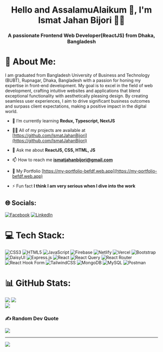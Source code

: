 <h1 align="center">Hello and AssalamuAlaikum 👋, I'm Ismat Jahan Bijori 👩🏽</h1>
<h3 align="center">A passionate Frontend Web Developer(ReactJS) from Dhaka, Bangladesh</h3>

# 💫 About Me:
I am graduated from Bangladesh University of Business and Technology (BUBT), Rupnagar, Dhaka, Bangladesh with a passion for honing my expertise in front-end development. My goal is to excel in the field of web development, crafting intuitive websites and applications that blend exceptional functionality with aesthetically pleasing design. By creating seamless user experiences, I aim to drive significant business outcomes and surpass client expectations, making a positive impact in the digital world.

- 🌱 I’m currently learning **Redux, Typescript, NextJS**

- 👨‍💻 All of my projects are available at [https://github.com/IsmatJahanBijori](https://github.com/IsmatJahanBijori)

- 💬 Ask me about **ReactJS, CSS, HTML, JS**

- 📫 How to reach me **ismatjahanbijori@gmail.com**

- 📄 My Portfolio [https://my-portfolio-befdf.web.app](https://my-portfolio-befdf.web.app)

- ⚡ Fun fact **I think I am very serious when I dive into the work**

## 🌐 Socials:
[![Facebook](https://img.shields.io/badge/Facebook-%231877F2.svg?logo=Facebook&logoColor=white)](https://facebook.com/https://www.facebook.com/profile.php?id=100013334982970) [![LinkedIn](https://img.shields.io/badge/LinkedIn-%230077B5.svg?logo=linkedin&logoColor=white)](https://linkedin.com/in/https://www.linkedin.com/in/ismat-jahan-bijori-a64790222/) 

# 💻 Tech Stack:
![CSS3](https://img.shields.io/badge/css3-%231572B6.svg?style=for-the-badge&logo=css3&logoColor=white) ![HTML5](https://img.shields.io/badge/html5-%23E34F26.svg?style=for-the-badge&logo=html5&logoColor=white) ![JavaScript](https://img.shields.io/badge/javascript-%23323330.svg?style=for-the-badge&logo=javascript&logoColor=%23F7DF1E) ![Firebase](https://img.shields.io/badge/firebase-%23039BE5.svg?style=for-the-badge&logo=firebase) ![Netlify](https://img.shields.io/badge/netlify-%23000000.svg?style=for-the-badge&logo=netlify&logoColor=#00C7B7) ![Vercel](https://img.shields.io/badge/vercel-%23000000.svg?style=for-the-badge&logo=vercel&logoColor=white) ![Bootstrap](https://img.shields.io/badge/bootstrap-%238511FA.svg?style=for-the-badge&logo=bootstrap&logoColor=white) ![DaisyUI](https://img.shields.io/badge/daisyui-5A0EF8?style=for-the-badge&logo=daisyui&logoColor=white) ![Express.js](https://img.shields.io/badge/express.js-%23404d59.svg?style=for-the-badge&logo=express&logoColor=%2361DAFB) ![React](https://img.shields.io/badge/react-%2320232a.svg?style=for-the-badge&logo=react&logoColor=%2361DAFB) ![React Query](https://img.shields.io/badge/-React%20Query-FF4154?style=for-the-badge&logo=react%20query&logoColor=white) ![React Router](https://img.shields.io/badge/React_Router-CA4245?style=for-the-badge&logo=react-router&logoColor=white) ![React Hook Form](https://img.shields.io/badge/React%20Hook%20Form-%23EC5990.svg?style=for-the-badge&logo=reacthookform&logoColor=white) ![TailwindCSS](https://img.shields.io/badge/tailwindcss-%2338B2AC.svg?style=for-the-badge&logo=tailwind-css&logoColor=white) ![MongoDB](https://img.shields.io/badge/MongoDB-%234ea94b.svg?style=for-the-badge&logo=mongodb&logoColor=white) ![MySQL](https://img.shields.io/badge/mysql-%2300000f.svg?style=for-the-badge&logo=mysql&logoColor=white) ![Postman](https://img.shields.io/badge/Postman-FF6C37?style=for-the-badge&logo=postman&logoColor=white)
# 📊 GitHub Stats:
![](https://github-readme-stats.vercel.app/api?username=ismatjahanbijori&theme=dark&hide_border=false&include_all_commits=false&count_private=false)
![](https://github-readme-streak-stats.herokuapp.com/?user=ismatjahanbijori&theme=dark&hide_border=false)<br/>
![](https://github-readme-stats.vercel.app/api/top-langs/?username=ismatjahanbijori&theme=dark&hide_border=false&include_all_commits=false&count_private=false&layout=compact)

### ✍️ Random Dev Quote
![](https://quotes-github-readme.vercel.app/api?type=horizontal&theme=radical)

---
[![](https://visitcount.itsvg.in/api?id=ismatjahanbijori&icon=5&color=1)](https://visitcount.itsvg.in)

